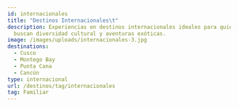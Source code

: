 ```yaml
---
id: internacionales
title: "Destinos Internacionales\t"
description: Experiencias en destinos internacionales ideales para quienes
  buscan diversidad cultural y aventuras exóticas.
image: /images/uploads/internacionales-3.jpg
destinations:
  - Cusco
  - Montego Bay
  - Punta Cana
  - Cancún
type: internacional
url: /destinos/tag/internacionales
tag: Familiar
---
```

